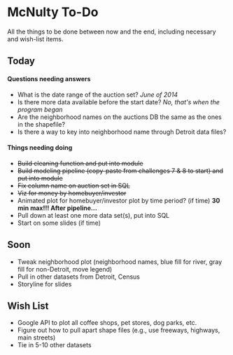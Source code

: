 # McNulty To-Do

All the things to be done between now and the end, including necessary and wish-list items.

## Today

#### Questions needing answers
* What is the date range of the auction set? *June of 2014*
* Is there more data available before the start date? *No, that's when the program began*
* Are the neighborhood names on the auctions DB the same as the ones in the shapefile?
* Is there a way to key into neighborhood name through Detroit data files?

#### Things needing doing
* ~~Build cleaning function and put into module~~
* ~~Build modeling pipeline (copy-paste from challenges 7 & 8 to start) and put into module~~
* ~~Fix column name on auction set in SQL~~
* ~~Viz for money by homebuyer/investor~~
* Animated plot for homebuyer/investor plot by time period? (if time) **30 min max!!! After pipeline...**
* Pull down at least one more data set(s), put into SQL
* Start on some slides (if time)

## Soon
* Tweak neighborhood plot (neighborhood names, blue fill for river, gray fill for non-Detroit, move legend)
* Pull in other datasets from Detroit, Census
* Storyline for slides

## Wish List
* Google API to plot all coffee shops, pet stores, dog parks, etc.
* Figure out how to pull apart shape files (e.g., use freeways, highways, main streets)
* Tie in 5-10 other datasets
